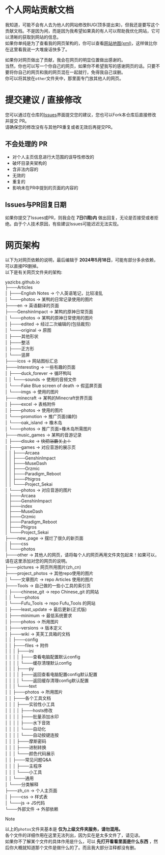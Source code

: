 # 个人网站贡献文档
我知道，可能不会有人去为他人的网站修改BUG(顶多提出来)，但我还是要写这个贡献文档。不是因为闲，而是因为我希望如果真的有人可以帮助我优化网站，它可以清晰的获取到网站的信息。  
如果你单纯是为了查看我的网页架构的，你可以查看[网站地图(xml)](https://github.com/DuckDuckStudio/yazicbs.github.io/blob/main/sitemap.xml)，这样做比你在这里看我说一大堆废话快多了。  

如果你对网页做出了贡献，我会在网页的明显位置做出感谢的。  
当然，你也可以写一个你自己的网页，如果你不希望我写的感谢网页的话。只要不要将你自己的网页和我的网页混在一起就行，免得我自己误删。  
你可以将其放在`other`文件夹中，那里面专门放其他人的网页。  

# 提交建议 / 直接修改
您可以通过在仓库的[Issues](https://github.com/DuckDuckStudio/yazicbs.github.io/issues)界面提交您的建议，您也可以Fork本仓库后直接修改并提交 PR。  
请确保您的修改没有与其他PR重复或者无效后再提交PR。  

## 不会处理的 PR
- 对个人主页信息进行大范围的误导性修改的
- 破坏目录夹架构的
- 含非法内容的
- 无效的
- 重复的
- 影响未在PR中提到的页面的内容的

## Issues与PR回复日期
如果你提交了Issues或PR，则我会在 **7日(1周)内** 做出回复，无论是否接受或者拒绝。由于个人技术原因，有些建议Issues可能迟迟无法实现。  

# 网页架构
以下为对网页依赖的说明，最后编辑于 **2024年5月18日**，可能有部分多余依赖，可以直接PR删掉。  
以下是有关网页文件夹的架构:  

yazicbs.github.io  
├───Articles  
│   ├───English Notes → 个人英语笔记，比较凌乱  
│   └───photos → 某鸭的日常记录使用的图片  
├───en → 英语翻译的页面  
├───GenshinImpact → 某鸭的原神日常页面  
│   └───photos → 某鸭的原神日常使用的图片  
│       ├───edited → 经过二次编辑的(包括裁剪)  
│       └───original → 原图  
│           ├───其他形状  
│           ├───整活  
│           ├───正方形  
│           └───竖屏  
├───icos → 网站图标汇总  
├───Interesting → 一些有趣的页面  
│   ├───duck_forever → 循环鸭叫  
│   │   └───sounds → 使用的音频文件  
│   └───Fake Blue screen of death → 假蓝屏页面  
│       └───imgs → 使用的图片  
├───minecraft → 某鸭的Minecraft世界页面  
│   ├───excel → 表格附件  
│   ├───photos → 使用的图片  
│   └───promotion → 推广页面(编的)  
│       └───oak_island → 橡木岛  
│           └───photos → 推广页面>橡木岛所需图片  
├───music_games → 某鸭的音游记录  
│   ├───disuke → ~~快把浴霸关上！~~  
│   ├───games → 对应音游的展示页  
│   │   ├───Arcaea  
│   │   ├───GenshinImpact  
│   │   ├───MuseDash  
│   │   ├───Orzmic  
│   │   ├───Paradigm_Reboot  
│   │   ├───Phigros  
│   │   └───Project_Sekai  
│   └───photos → 对应音游的图片  
│       ├───Arcaea  
│       ├───GenshinImpact  
│       ├───index  
│       ├───MuseDash  
│       ├───Orzmic  
│       ├───Paradigm_Reboot  
│       ├───Phigros  
│       └───Project_Sekai  
├───new_page → 摆烂了很久的新页面  
│   ├───css  
│   └───photos  
├───other → 其他人的网页，请将每个人的网页再用文件夹包起来！如果可以，请在这里添加对您的网页的说明。  
├───pictures → 网页所用图片(zh_cn)  
├───project_photos → 其他repo使用的图片  
│   └───文章图片 → repo Articles 使用的图片  
├───Tools → 自己做的一些小工具的索引页  
│   ├───chinese_git → repo Chinese_git 的网站  
│   │   └───photos  
│   └───Fufu_Tools → repo Fufu_Tools 的网站  
│       ├───least_update → 最后更新(正式版)  
│       ├───minimum → 最低系统要求  
│       ├───photos → 所用图片  
│       ├───versions → 版本定义  
│       ├───wiki → 芙芙工具箱的文档  
│       │   ├───config  
│       │   ├───files → 附件  
│       │   │   ├───ini  
│       │   │   │   ├───查看电脑配置默认config  
│       │   │   │   └───缓存清理默认config  
│       │   │   ├───py  
│       │   │   │   ├───返回查看电脑配置config默认配置  
│       │   │   │   └───返回缓存清理config默认配置  
│       │   │   └───text  
│       │   ├───photos → 所用图片  
│       │   ├───各个工具文档  
│       │   │   ├───实验性小工具  
│       │   │   │   ├───hosts修改  
│       │   │   │   ├───批量添加水印  
│       │   │   │   ├───水下音效  
│       │   │   │   └───自动化  
│       │   │   │       └───自动按键连按  
│       │   │   ├───摩斯密码  
│       │   │   ├───进制转换  
│       │   │   └───颜色代码展示  
│       │   ├───常见问题Q&A  
│       │   │   ├───主程序  
│       │   │   └───小工具  
│       │   └───通用  
│       └───分类解释  
├───zh_cn → 个人主页面  
│   ├───css → 样式表  
│   └───js → JS代码  
└───外部文件 → 外部依赖  

> [!NOTE]
> 以上的`photos`文件夹基本是 **仅为上级文件夹服务，请勿混用。**  
> 各个文件的详细作用在这里无法列出，因为实在是太多文件了，请见谅。  
> 如果你不了解某个文件的具体作用是什么，可以 **先打开看看里面是什么东西** ，然后你大概就知道那个文件是做什么的了。而且我大部分注释都没有删。  

